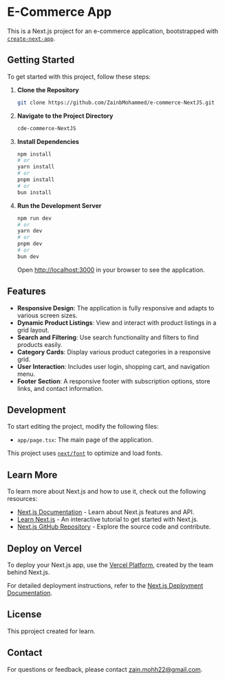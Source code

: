 # E-Commerce App

This is a Next.js project for an e-commerce application, bootstrapped with [`create-next-app`](https://github.com/vercel/next.js/tree/canary/packages/create-next-app).

## Getting Started

To get started with this project, follow these steps:

1. **Clone the Repository**

   ```bash
   git clone https://github.com/ZainbMohammed/e-commerce-NextJS.git
   ```

2. **Navigate to the Project Directory**

   ```bash
   cde-commerce-NextJS

   ```

3. **Install Dependencies**

   ```bash
   npm install
   # or
   yarn install
   # or
   pnpm install
   # or
   bun install
   ```

4. **Run the Development Server**

   ```bash
   npm run dev
   # or
   yarn dev
   # or
   pnpm dev
   # or
   bun dev
   ```

   Open [http://localhost:3000](http://localhost:3000) in your browser to see the application.

## Features

- **Responsive Design**: The application is fully responsive and adapts to various screen sizes.
- **Dynamic Product Listings**: View and interact with product listings in a grid layout.
- **Search and Filtering**: Use search functionality and filters to find products easily.
- **Category Cards**: Display various product categories in a responsive grid.
- **User Interaction**: Includes user login, shopping cart, and navigation menu.
- **Footer Section**: A responsive footer with subscription options, store links, and contact information.

## Development

To start editing the project, modify the following files:

- `app/page.tsx`: The main page of the application.

This project uses [`next/font`](https://nextjs.org/docs/basic-features/font-optimization) to optimize and load fonts.

## Learn More

To learn more about Next.js and how to use it, check out the following resources:

- [Next.js Documentation](https://nextjs.org/docs) - Learn about Next.js features and API.
- [Learn Next.js](https://nextjs.org/learn) - An interactive tutorial to get started with Next.js.
- [Next.js GitHub Repository](https://github.com/vercel/next.js/) - Explore the source code and contribute.

## Deploy on Vercel

To deploy your Next.js app, use the [Vercel Platform](https://vercel.com/new?utm_medium=default-template&filter=next.js&utm_source=create-next-app&utm_campaign=create-next-app-readme), created by the team behind Next.js.

For detailed deployment instructions, refer to the [Next.js Deployment Documentation](https://nextjs.org/docs/deployment).

## License

This pproject created for learn.

## Contact

For questions or feedback, please contact [zain.mohh22@gmail.com](zain.mohh22@gmail.com).

